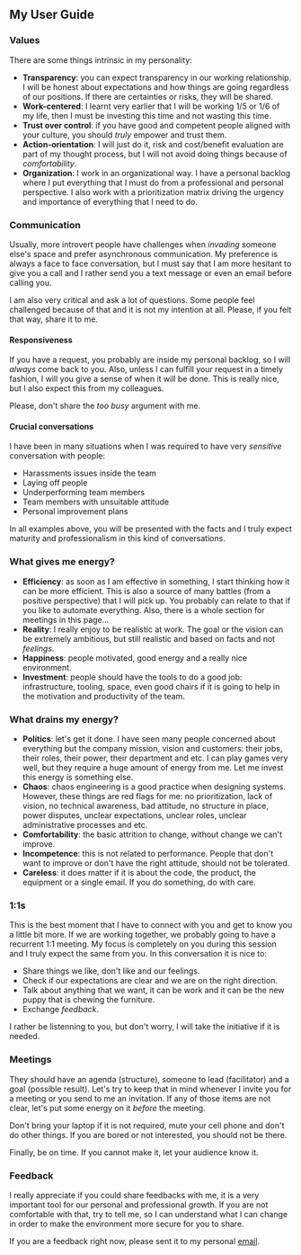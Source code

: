 ## My User Guide

### Values

There are some things intrinsic in my personality:

- **Transparency**: you can expect transparency in our working relationship. I will be honest about expectations and how things are going regardless of our positions. If there are certainties or risks, they will be shared.
- **Work-centered**: I learnt very earlier that I will be working 1/5 or 1/6 of my life, then I must be investing this time and not wasting this time.
- **Trust over control**: if you have good and competent people aligned with your culture, you should _truly_ empower and trust them.
- **Action-orientation**: I will just do it, risk and cost/benefit evaluation are part of my thought process, but I will not avoid doing things because of _comfortability_.
- **Organization**: I work in an organizational way. I have a personal backlog where I put everything that I must do from a professional and personal perspective. I also work with a prioritization matrix driving the urgency and importance of everything that I need to do.

### Communication

Usually, more introvert people have challenges when _invading_ someone else's space and prefer asynchronous communication. My preference is always a face to face conversation, but I must say that I am more hesitant to give you a call and I rather send you a text message or even an email before calling you. 

I am also very critical and ask a lot of questions. Some people feel challenged because of that and it is not my intention at all. Please, if you felt that way, share it to me.

#### Responsiveness

If you have a request, you probably are inside my personal backlog, so I will _always_ come back to you. Also, unless I can fulfill your request in a timely fashion, I will you give a sense of when it will be done. This is really nice, but I also expect this from my colleagues. 

Please, don't share the _too busy_ argument with me.  

#### Crucial conversations

I have been in many situations when I was required to have very _sensitive_ conversation with people:

- Harassments issues inside the team
- Laying off people
- Underperforming team members
- Team members with unsuitable attitude
- Personal improvement plans

In all examples above, you will be presented with the facts and I truly expect maturity and professionalism in this kind of conversations.

	
### What gives me energy?

- **Efficiency**: as soon as I am effective in something, I start thinking how it can be more efficient. This is also a source of many battles (from a positive perspective) that I will pick up. You probably can relate to that if you like to automate everything. Also, there is a whole section for meetings in this page...
- **Reality**: I really enjoy to be realistic at work. The goal or the vision can be extremely ambitious, but still realistic and based on facts and not _feelings_.
- **Happiness**: people motivated, good energy and a really nice environment.
- **Investment**: people should have the tools to do a good job: infrastructure, tooling, space, even good chairs if it is going to help in the motivation and productivity of the team. 

### What drains my energy?

- **Politics**: let's get it done. I have seen many people concerned about everything but the company mission, vision and customers: their jobs, their roles, their power, their department and etc. I can play games very well, but they require a huge amount of energy from me. Let me invest this energy is something else.
- **Chaos**: chaos engineering is a good practice when designing systems. However, these things are red flags for me: no prioritization, lack of vision, no technical awareness, bad attitude, no structure in place, power disputes, unclear expectations, unclear roles, unclear administrative processes and etc.
- **Comfortability**: the basic attrition to change, without change we can't improve. 
- **Incompetence**: this is not related to performance. People that don't want to improve or don't have the right attitude, should not be tolerated.
- **Careless**: it does matter if it is about the code, the product, the equipment or a single email. If you do something, do with care.

### 1:1s

This is the best moment that I have to connect with you and get to know you a little bit more. If we are working together, we probably going to have a recurrent 1:1 meeting. My focus is completely on you during this session and I truly expect the same from you. In this conversation it is nice to:

- Share things we like, don't like and our feelings.
- Check if our expectations are clear and we are on the right direction.
- Talk about anything that we want, it can be work and it can be the new puppy that is chewing the furniture.
- Exchange _feedback_.

I rather be listenning to you, but don't worry, I will take the initiative if it is needed.

### Meetings

They should have an agenda (structure), someone to lead (facilitator) and a goal (possible result). Let's try to keep that in mind whenever I invite you for a meeting or you send to me an invitation. If any of those items are not clear, let's put some energy on it _before_ the meeting.

Don't bring your laptop if it is not required, mute your cell phone and don't do other things. If you are bored or not interested, you should not be there.

Finally, be on time. If you cannot make it, let your audience know it.

### Feedback

I really appreciate if you could share feedbacks with me, it is a very important tool for our personal and professional growth. If you are not comfortable with that, try to tell me, so I can understand what I can change in order to make the environment more secure for you to share.

If you are a feedback right now, please sent it to my personal [email](mailto://gustavo.di.domenico@gmail.com).

<!---

#core-values
#commmunication
#what-gives-me-energy
#what-drains-my-energy
#response-time
#11s
#meetings
#feedback

Markdown is a lightweight and easy-to-use syntax for styling your writing. It includes conventions for

```markdown
Syntax highlighted code block

# Header 1
## Header 2
### Header 3

- Bulleted
- List

1. Numbered
2. List

**Bold** and _Italic_ and `Code` text

[Link](url) and ![Image](src)
```

For more details see [GitHub Flavored Markdown](https://guides.github.com/features/mastering-markdown/).

### Jekyll Themes

Your Pages site will use the layout and styles from the Jekyll theme you have selected in your [repository settings](https://github.com/gustavodido/gustavodido.github.io/settings). The name of this theme is saved in the Jekyll `_config.yml` configuration file.

### Support or Contact

Having trouble with Pages? Check out our [documentation](https://help.github.com/categories/github-pages-basics/) or [contact support](https://github.com/contact) and we’ll help you sort it out.

-->